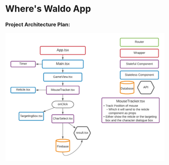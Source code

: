 # Where's Waldo App


### Project Architecture Plan:
![where's waldo architecture](src/assets/wheres-waldo-architecture.png )

